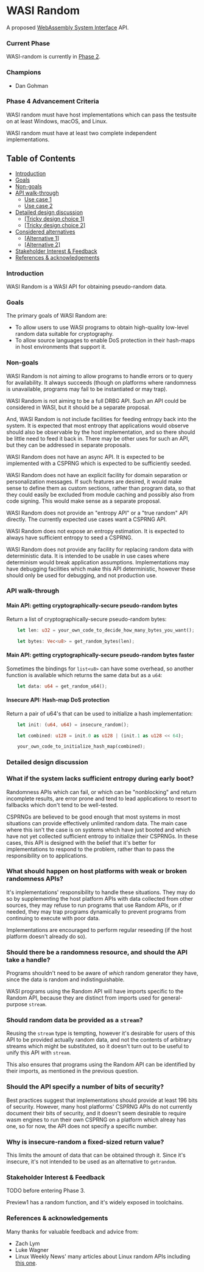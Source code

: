 # WASI Random

A proposed [WebAssembly System Interface](https://github.com/WebAssembly/WASI) API.

### Current Phase

WASI-random is currently in [Phase 2].

[Phase 2]: https://github.com/WebAssembly/WASI/blob/42fe2a3ca159011b23099c3d10b5b1d9aff2140e/docs/Proposals.md#phase-2---proposed-spec-text-available-cg--wg

### Champions

- Dan Gohman

### Phase 4 Advancement Criteria

WASI random must have host implementations which can pass the testsuite
on at least Windows, macOS, and Linux.

WASI random must have at least two complete independent implementations.

## Table of Contents

- [Introduction](#introduction)
- [Goals](#goals)
- [Non-goals](#non-goals)
- [API walk-through](#api-walk-through)
  - [Use case 1](#use-case-1)
  - [Use case 2](#use-case-2)
- [Detailed design discussion](#detailed-design-discussion)
  - [[Tricky design choice 1]](#tricky-design-choice-1)
  - [[Tricky design choice 2]](#tricky-design-choice-2)
- [Considered alternatives](#considered-alternatives)
  - [[Alternative 1]](#alternative-1)
  - [[Alternative 2]](#alternative-2)
- [Stakeholder Interest & Feedback](#stakeholder-interest--feedback)
- [References & acknowledgements](#references--acknowledgements)

### Introduction

WASI Random is a WASI API for obtaining pseudo-random data.

### Goals

The primary goals of WASI Random are:
 - To allow users to use WASI programs to obtain high-quality low-level
   random data suitable for cryptography.
 - To allow source languages to enable DoS protection in their hash-maps
   in host environments that support it.

### Non-goals

WASI Random is not aiming to allow programs to handle errors or to query for
availability. It always succeeds (though on platforms where randomness is
unavailable, programs may fail to be instantiated or may trap).

WASI Random is not aiming to be a full DRBG API. Such an API could be
considered in WASI, but it should be a separate proposal.

And, WASI Random is not include facilities for feeding entropy back into
the system. It is expected that most entropy that applications would observe
should also be observable by the host implementation, and so there should
be little need to feed it back in. There may be other uses for such an API,
but they can be addressed in separate proposals.

WASI Random does not have an async API. It is expected to be implemented with
a CSPRNG which is expected to be sufficiently seeded.

WASI Random does not have an explicit facility for domain separation or
personalization messages. If such features are desired, it would make sense to
define them as custom sections, rather than program data, so that they could
easily be excluded from module caching and possibly also from code signing.
This would make sense as a separate proposal.

WASI Random does not provide an "entropy API" or a "true random" API directly.
The currently expected use cases want a CSPRNG API.

WASI Random does not expose an entropy estimation. It is expected to always
have sufficient entropy to seed a CSPRNG.

WASI Random does not provide any facility for replacing random data with
deterministic data. It is intended to be usable in use cases where determinism
would break application assumptions. Implementations may have debugging
facilities which make this API deterministic, however these should only be
used for debugging, and not production use.

### API walk-through

#### Main API: getting cryptographically-secure pseudo-random bytes

Return a list of cryptographically-secure pseudo-random bytes:

```rust
    let len: u32 = your_own_code_to_decide_how_many_bytes_you_want();

    let bytes: Vec<u8> = get_random_bytes(len);
```

#### Main API: getting cryptographically-secure pseudo-random bytes faster

Sometimes the bindings for `list<u8>` can have some overhead, so
another function is available which returns the same data but as a
`u64`:

```rust
    let data: u64 = get_random_u64();
```

#### Insecure API: Hash-map DoS protection

Return a pair of u64's that can be used to initialize a hash implementation:

```rust
    let init: (u64, u64) = insecure_random();

    let combined: u128 = init.0 as u128 | (init.1 as u128 << 64);

    your_own_code_to_initialize_hash_map(combined);
```

### Detailed design discussion

### What if the system lacks sufficient entropy during early boot?

Randomness APIs which can fail, or which can be "nonblocking" and return
incomplete results, are error prone and tend to lead applications to resort
to fallbacks which don't tend to be well-tested.

CSPRNGs are believed to be good enough that most systems in most situations
can provide effectively unlimited random data. The main case where this
isn't the case is on systems which have just booted and which have not yet
collected sufficient entropy to initialize their CSPRNGs. In these cases,
this API is designed with the belief that it's better for implementations
to respond to the problem, rather than to pass the responsibility on to
applications.

### What should happen on host platforms with weak or broken randomness APIs?

It's implementations' responsibility to handle these situations. They may do
so by supplementing the host platform APIs with data collected from other
sources, they may refuse to run programs that use Random APIs, or if needed,
they may trap programs dynamically to prevent programs from continuing to
execute with poor data.

Implementations are encouraged to perform regular reseeding (if the host
platform doesn't already do so).

### Should there be a randomness resource, and should the API take a handle?

Programs shouldn't need to be aware of *which* random generator they have, since
the data is random and indistinguishable.

WASI programs using the Random API will have imports specific to the Random API,
because they are distinct from imports used for general-purpose `stream`.

### Should random data be provided as a `stream`?

Reusing the `stream` type is tempting, however it's desirable for users of this
API to be provided actually random data, and not the contents of arbitrary
streams which might be substituted, so it doesn't turn out to be useful to unify
this API with `stream`.

This also ensures that programs using the Random API can be identified by
their imports, as mentioned in the previous question.

### Should the API specify a number of bits of security?

Best practices suggest that implementations should provide at least 196 bits of
security. However, many host platforms' CSPRNG APIs do not currently document
their bits of security, and it doesn't seem desirable to require wasm engines to
run their own CSPRNG on a platform which alreay has one, so for now, the API
does not specify a specific number.

### Why is insecure-random a fixed-sized return value?

This limits the amount of data that can be obtained through it. Since it's
insecure, it's not intended to be used as an alternative to `getrandom`.

### Stakeholder Interest & Feedback

TODO before entering Phase 3.

Preview1 has a random function, and it's widely exposed in toolchains.

### References & acknowledgements

Many thanks for valuable feedback and advice from:

- Zach Lym
- Luke Wagner
- Linux Weekly News' many articles about Linux random APIs including [this one].

[this one]: https://lwn.net/Articles/808575/
